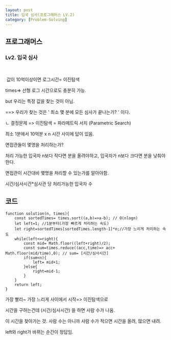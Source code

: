 ```yaml
---
layout: post
title: 입국 심사(프로그래머스 LV.2)
category: [Problem-Solving]
---
```


## 프로그래머스

### Lv2. 입국 심사

&ensp;

&nbsp;값이 10억이상이면 로그시간= 이진탐색

times=> 선형 로그 시간으로도 충분히 가능.

but 우리는 특정 값을 찾는 것이 아님.

==> 우리가 찾는 것은 ' 최소 몇 분에 모든 심사가 끝나는가? ' 이다.

ㄴ 결정문제 => 이진탐색 = 파라메트릭 서치 (Parametric Search)

최소 1분에서 10억분 x n 시간 사이에 답이 있음.

면접관들이 몇명을 처리하는가?

처리 가능한 입국자 n보다 작다면 분을 올려야하고, 입국자가 n보다 크다면 분을 낮춰야 한다.

면접관이 시간대비 몇명을 처리할 수 있는가를 알아야함.

시간/심사시간\*심사관 당 처리가능한 입국자 수

## 코드

    function solution(n, times){
        const sortedTimes= times.sort((a,b)=>a-b); // O(nlogn)
        let left=1; //1분부터(가장 빠르게 처리하는 속도)
        let right=sortedTimes[sortedTimes.length-1]*n;//가장 느리게 처리하는 속도
        while(left<=right){
            const mid= Math.floor((left+right)/2);
            const sum=times.reduce((acc,time)=> acc+ Math.floor(mid/time),0); // sum= [시간/심사시간]
            if(sum<n){
                left= mid+1;
            }else{
                right=mid-1;
            }
        }
        return left;
    }

가장 빨리~ 가장 느리게 사이에서 시작=> 이진탐색으로

시간을 구하는건데 (시간/심사시간) 을 하면 사람 수가 나옴.

이 시간을 찾아가는 것. 사람 수는 아니까 사람 수가 적으면 시간을 올려, 많으면 내려.

left와 right가 바뀌는 순간이 정답임.

